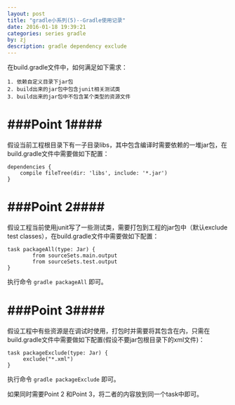 ```yaml
---
layout: post
title: "gradle小系列(5)--Gradle使用记录"
date: 2016-01-18 19:39:21
categories: series gradle
by: zj
description: gradle dependency exclude
---
```


在build.gradle文件中，如何满足如下需求：

	1. 依赖自定义目录下jar包
	2. build出来的jar包中包含junit相关测试类
	3. build出来的jar包中不包含某个类型的资源文件

# ###Point 1####

假设当前工程根目录下有一子目录libs，其中包含编译时需要依赖的一堆jar包，在build.gradle文件中需要做如下配置：

	dependencies {
		compile fileTree(dir: 'libs', include: '*.jar')
	}

# ###Point 2####

假设工程当前使用junit写了一些测试类，需要打包到工程的jar包中（默认exclude test classes），在build.gradle文件中需要做如下配置：

	task packageAll(type: Jar) {
    		from sourceSets.main.output
    		from sourceSets.test.output
	}

执行命令 `gradle packageAll` 即可。

# ###Point 3####

假设工程中有些资源是在调试时使用，打包时并需要将其包含在内，只需在build.gradle文件中需要做如下配置(假设不要jar包根目录下的xml文件)：

	task packageExclude(type: Jar) {
   		 exclude("*.xml")
	}

执行命令 `gradle packageExclude` 即可。

如果同时需要Point 2 和Point 3，将二者的内容放到同一个task中即可。

